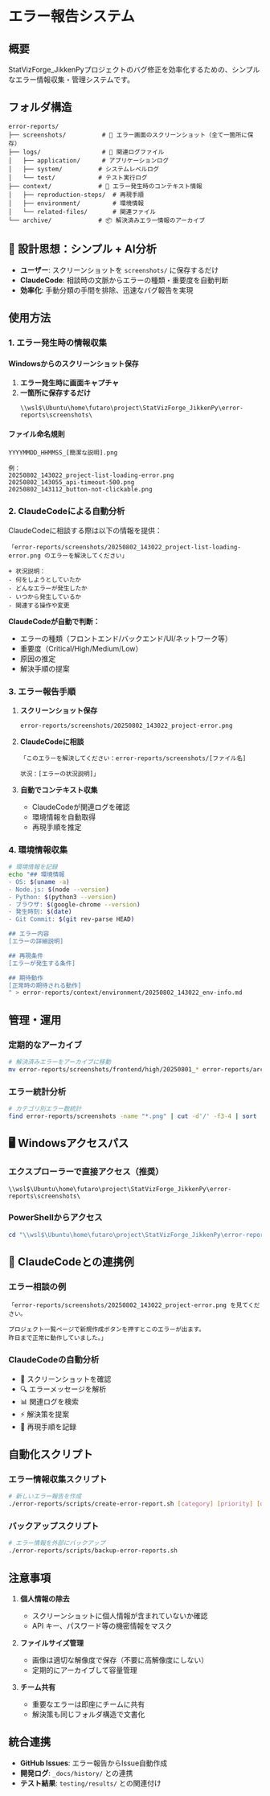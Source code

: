 # エラー報告システム

## 概要
StatVizForge_JikkenPyプロジェクトのバグ修正を効率化するための、シンプルなエラー情報収集・管理システムです。

## フォルダ構造

```
error-reports/
├── screenshots/          # 📸 エラー画面のスクリーンショット（全て一箇所に保存）
├── logs/                 # 📄 関連ログファイル
│   ├── application/      # アプリケーションログ
│   ├── system/          # システムレベルログ
│   └── test/            # テスト実行ログ
├── context/             # 📝 エラー発生時のコンテキスト情報
│   ├── reproduction-steps/  # 再現手順
│   ├── environment/         # 環境情報
│   └── related-files/       # 関連ファイル
└── archive/             # 📦 解決済みエラー情報のアーカイブ
```

## 🎯 設計思想：シンプル + AI分析

- **ユーザー**: スクリーンショットを `screenshots/` に保存するだけ
- **ClaudeCode**: 相談時の文脈からエラーの種類・重要度を自動判断
- **効率化**: 手動分類の手間を排除、迅速なバグ報告を実現

## 使用方法

### 1. エラー発生時の情報収集

#### Windowsからのスクリーンショット保存
1. **エラー発生時に画面キャプチャ**
2. **一箇所に保存するだけ**
   ```
   \\wsl$\Ubuntu\home\futaro\project\StatVizForge_JikkenPy\error-reports\screenshots\
   ```

#### ファイル命名規則
```
YYYYMMDD_HHMMSS_[簡潔な説明].png

例：
20250802_143022_project-list-loading-error.png
20250802_143055_api-timeout-500.png
20250802_143112_button-not-clickable.png
```

### 2. ClaudeCodeによる自動分析

ClaudeCodeに相談する際は以下の情報を提供：

```
「error-reports/screenshots/20250802_143022_project-list-loading-error.png のエラーを解決してください」

+ 状況説明：
- 何をしようとしていたか
- どんなエラーが発生したか  
- いつから発生しているか
- 関連する操作や変更
```

**ClaudeCodeが自動で判断：**
- エラーの種類（フロントエンド/バックエンド/UI/ネットワーク等）
- 重要度（Critical/High/Medium/Low）
- 原因の推定
- 解決手順の提案

### 3. エラー報告手順

1. **スクリーンショット保存**
   ```
   error-reports/screenshots/20250802_143022_project-error.png
   ```

2. **ClaudeCodeに相談**
   ```
   「このエラーを解決してください：error-reports/screenshots/[ファイル名]
   
   状況：[エラーの状況説明]」
   ```

3. **自動でコンテキスト収集**
   - ClaudeCodeが関連ログを確認
   - 環境情報を自動取得
   - 再現手順を推定

### 4. 環境情報収集

```bash
# 環境情報を記録
echo "## 環境情報
- OS: $(uname -a)
- Node.js: $(node --version)
- Python: $(python3 --version)
- ブラウザ: $(google-chrome --version)
- 発生時刻: $(date)
- Git Commit: $(git rev-parse HEAD)

## エラー内容
[エラーの詳細説明]

## 再現条件
[エラーが発生する条件]

## 期待動作
[正常時の期待される動作]
" > error-reports/context/environment/20250802_143022_env-info.md
```

## 管理・運用

### 定期的なアーカイブ
```bash
# 解決済みエラーをアーカイブに移動
mv error-reports/screenshots/frontend/high/20250801_* error-reports/archive/
```

### エラー統計分析
```bash
# カテゴリ別エラー数統計
find error-reports/screenshots -name "*.png" | cut -d'/' -f3-4 | sort | uniq -c
```

## 🖥️ Windowsアクセスパス

### エクスプローラーで直接アクセス（推奨）
```
\\wsl$\Ubuntu\home\futaro\project\StatVizForge_JikkenPy\error-reports\screenshots\
```

### PowerShellからアクセス
```powershell
cd "\\wsl$\Ubuntu\home\futaro\project\StatVizForge_JikkenPy\error-reports\screenshots"
```

## 🤖 ClaudeCodeとの連携例

### エラー相談の例
```
「error-reports/screenshots/20250802_143022_project-error.png を見てください。

プロジェクト一覧ページで新規作成ボタンを押すとこのエラーが出ます。
昨日まで正常に動作していました。」
```

### ClaudeCodeの自動分析
- 📸 スクリーンショットを確認
- 🔍 エラーメッセージを解析  
- 📊 関連ログを検索
- ⚡ 解決策を提案
- 📝 再現手順を記録

## 自動化スクリプト

### エラー情報収集スクリプト
```bash
# 新しいエラー報告を作成
./error-reports/scripts/create-error-report.sh [category] [priority] [description]
```

### バックアップスクリプト  
```bash
# エラー情報を外部にバックアップ
./error-reports/scripts/backup-error-reports.sh
```

## 注意事項

1. **個人情報の除去**
   - スクリーンショットに個人情報が含まれていないか確認
   - API キー、パスワード等の機密情報をマスク

2. **ファイルサイズ管理**
   - 画像は適切な解像度で保存（不要に高解像度にしない）
   - 定期的にアーカイブして容量管理

3. **チーム共有**
   - 重要なエラーは即座にチームに共有
   - 解決策も同じフォルダ構造で文書化

## 統合連携

- **GitHub Issues**: エラー報告からIssue自動作成
- **開発ログ**: `_docs/history/` との連携
- **テスト結果**: `testing/results/` との関連付け